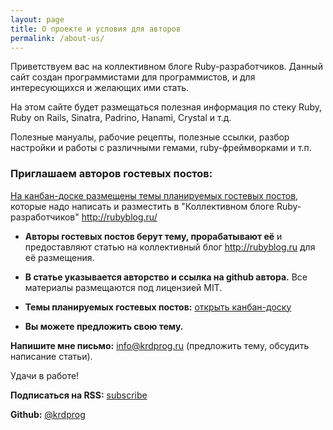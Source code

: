 ```yaml
---
layout: page
title: О проекте и условия для авторов
permalink: /about-us/
---
```


Приветствуем вас на коллективном блоге Ruby-разработчиков. Данный сайт создан программистами для программистов, и для интересующихся и желающих ими стать.

На этом сайте будет размещаться полезная информация по стеку Ruby, Ruby on Rails, Sinatra, Padrino, Hanami, Crystal и т.д.

Полезные мануалы, рабочие рецепты, полезные ссылки, разбор настройки и работы с различными гемами, ruby-фреймворками и т.п.

### Приглашаем авторов гостевых постов:

[На канбан-доске размещены темы планируемых гостевых постов](https://github.com/users/krdprog/projects/2), которые надо написать и разместить в "Коллективном блоге Ruby-разработчиков" http://rubyblog.ru/

- **Авторы гостевых постов берут тему, прорабатывают её** и предоставляют статью на коллективный блог http://rubyblog.ru для её размещения.

- **В статье указывается авторство и ссылка на github автора.** Все материалы размещаются под лицензией MIT.

- **Темы планируемых гостевых постов:** [открыть канбан-доску](https://github.com/users/krdprog/projects/2)

- **Вы можете предложить свою тему.**

**Напишите мне письмо:** info@krdprog.ru (предложить тему, обсудить написание статьи).

Удачи в работе!

**Подписаться на RSS:** [subscribe](/feed.xml)

**Github:** [@krdprog](https://github.com/krdprog)